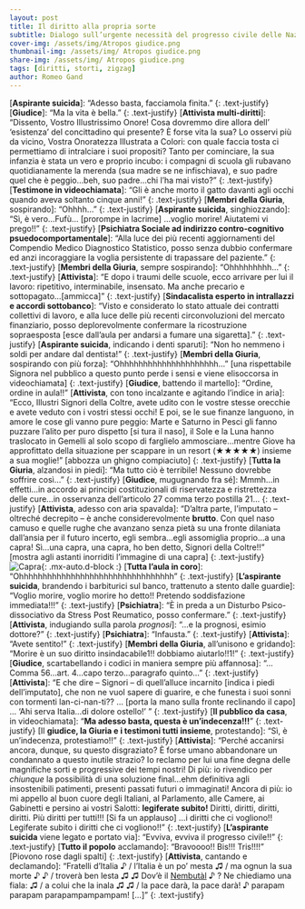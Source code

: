 ```yaml
---
layout: post
title: Il diritto alla propria sorte
subtitle: Dialogo sull’urgente necessità del progresso civile delle Nazioni
cover-img: /assets/img/Atropos giudice.png
thumbnail-img: /assets/img/ Atropos giudice.png
share-img: /assets/img/ Atropos giudice.png
tags: [diritti, storti, zigzag]
author: Romeo Gand
---
```

[**Aspirante suicida**]: “Adesso basta, facciamola finita.”
{: .text-justify}
[**Giudice**]: “Ma la vita è bella.”
{: .text-justify}
[**Attivista multi-diritti**]: “Dissento, Vostro Illustrissimo Onore! Cosa dovremmo dire allora dell’ ‘esistenza’ del concittadino qui presente? È forse vita la sua? Lo osservi più da vicino, Vostra Onoratezza Illustrata a Colori: con quale faccia tosta ci permettiamo di intralciare i suoi propositi? Tanto per cominciare, la sua infanzia è stata un vero e proprio incubo: i compagni di scuola gli rubavano quotidianamente la merenda (sua madre se ne infischiava), e suo padre quel che è peggio…beh, suo padre…chi l’ha mai visto?”
{: .text-justify}
[**Testimone in videochiamata**]: “Gli è anche morto il gatto davanti agli occhi quando aveva soltanto cinque anni!”
{: .text-justify}
[**Membri della Giuria**, sospirando]: “Ohhhh…”
{: .text-justify}
[**Aspirante suicida**, singhiozzando]: “Sì, è vero…Fufù… [prorompe in lacrime] …voglio morire! Aiutatemi vi prego!!”
{: .text-justify}
[**Psichiatra Sociale ad indirizzo contro-cognitivo psuedocomportamentale**]: “Alla luce dei più recenti aggiornamenti del Compendio Medico Diagnostico Statistico, posso senza dubbio confermare ed anzi incoraggiare la voglia persistente di trapassare del paziente.”
{: .text-justify}
[**Membri della Giuria**, sempre sospirando]: “Ohhhhhhhhh…”
{: .text-justify}
[**Attivista**]: “E dopo i traumi delle scuole, ecco arrivare per lui il lavoro: ripetitivo, interminabile, insensato. Ma anche precario e sottopagato…[ammicca]”
{: .text-justify}
[**Sindacalista esperto in intrallazzi e accordi sottobanco**]: “Visto e considerato lo stato attuale dei contratti collettivi di lavoro, e alla luce delle più recenti circonvoluzioni del mercato finanziario, posso deplorevolmente confermare la ricostruzione sopraesposta [esce dall’aula per andarsi a fumare una sigaretta].”
{: .text-justify}
[**Aspirante suicida**, indicando i denti sparuti]: “Non ho nemmeno i soldi per andare dal dentista!”
{: .text-justify}
[**Membri della Giuria**, sospirando con più forza]: “Ohhhhhhhhhhhhhhhhhhhhh…” [una rispettabile Signora nel pubblico a questo punto perde i sensi e viene elisoccorsa in videochiamata]
{: .text-justify}
[**Giudice**, battendo il martello]: “Ordine, ordine in aula!!”
[**Attivista**, con tono incalzante e agitando l’indice in aria]: “Ecco, Illustri Signori della Coltre, avete udito con le vostre stesse orecchie e avete veduto con i vostri stessi occhi! E poi, se le sue finanze languono, in amore le cose gli vanno pure peggio: Marte e Saturno in Pesci gli fanno puzzare l’alito per puro dispetto [si tura il naso], il Sole e la Luna hanno traslocato in Gemelli al solo scopo di farglielo ammosciare…mentre Giove ha approfittato della situazione per scappare in un resort (★★★★★) insieme a sua moglie!” [abbozza un ghigno compiaciuto]
{: .text-justify}
[**Tutta la Giuria**, alzandosi in piedi]: “Ma tutto ciò è terribile! Nessuno dovrebbe soffrire così…”
{: .text-justify}
[**Giudice**, mugugnando fra sé]: Mmmh…in effetti…in accordo ai principi costituzionali di riservatezza e ristrettezza delle cure…in osservanza dell’articolo 27 comma terzo postilla 21…
{: .text-justify}
[**Attivista**, adesso con aria spavalda]: “D’altra parte, l’imputato – oltreché decrepito – è anche considerevolmente **brutto**. Con quel naso camuso e quelle rughe che avanzano senza pietà su una fronte dilaniata dall’ansia per il futuro incerto, egli sembra…egli assomiglia proprio…a una capra! Sì…una capra, una capra, ho ben detto, Signori della Coltre!!” [mostra agli astanti inorriditi l’immagine di una capra]
{: .text-justify}
![Capra](https://disastri.net/assets/img/Capra.jpg){: .mx-auto.d-block :}
[**Tutta l’aula in coro**]: “Ohhhhhhhhhhhhhhhhhhhhhhhhhhhhhhhhh”
{: .text-justify}
[**L’aspirante suicida**, brandendo i barbiturici sul banco, trattenuto a stento dalle guardie]: “Voglio morire, voglio morire ho detto!! Pretendo soddisfazione immediata!!!”
{: .text-justify}
[**Psichiatra**]: “È in preda a un Disturbo Psico-dissociativo da Stress Post Reumatico, posso confermare.”
{: .text-justify}
[**Attivista**, indugiando sulla parola *prognosi*]: “…e la prognosi, esimio dottore?”
{: .text-justify}
[**Psichiatra**]: “Infausta.”
{: .text-justify}
[**Attivista**]: “Avete sentito!”
{: .text-justify}
[**Membri della Giuria**, all’unisono e gridando]: “Morire è un suo diritto insindacabile1!! dobbiamo aiutarlo!!1!”
{: .text-justify}
[**Giudice**, scartabellando i codici in maniera sempre più affannosa]: “…Comma 56…art. 4…capo terzo…paragrafo quinto…”
{: .text-justify}
[**Attivista**]: “E che dire – Signori – di quell’alluce incarnito [indica i piedi dell’imputato], che non ne vuol sapere di guarire, e che funesta i suoi sonni con tormenti lan-ci-nan-ti?? … [porta la mano sulla fronte reclinando il capo] … ‘Ahi serva Italia…di dolore ostello!’ ”
{: .text-justify}
[**Il pubblico da casa**, in videochiamata]: “**Ma adesso basta, questa è un’indecenza!!!**”
{: .text-justify}
[Il **giudice, la Giuria e i testimoni tutti insieme**, protestando]: “Sì, è un’indecenza, protestiamo!!”
{: .text-justify}
[**Attivista**]: “Perché accanirsi ancora, dunque, su questo disgraziato? È forse umano abbandonare un condannato a questo inutile strazio? Io reclamo per lui una fine degna delle magnifiche sorti e progressive dei tempi nostri! Di più: io rivendico per *chiunque* la possibilità di una soluzione final…ehm definitiva agli insostenibili patimenti, presenti passati futuri o immaginati! Ancora di più: io mi appello al buon cuore degli Italiani, al Parlamento, alle Camere, ai Gabinetti e persino ai vostri Salotti: **legiferate subito!** Diritti, diritti, diritti, diritti. Più diritti per tutti!!! [Si fa un applauso] …i diritti che ci vogliono!! Legiferate subito i diritti che ci vogliono!!”
{: .text-justify}
[**L’aspirante suicida** viene legato e portato via]: “Evviva, evviva il progresso civile!!”
{: .text-justify}
[**Tutto il popolo** acclamando]: “Bravoooo!! Bis!!! Tris!!!!” [Piovono rose dagli spalti]
{: .text-justify}
[**Attivista**, cantando e declamando]: “Fratelli d’Italia ♪ / l’Italia è un po’ mesta ♫ / ma ognun la sua morte ♪ ♪  / troverà ben lesta ♫ ♫ Dov’è il [Nembutàl](https://lagunatreatment.com/drug-abuse/barbiturates/nembutal/) ♪ ? Ne chiediamo una fiala: ♫ / a colui che la inala ♫ ♫  / la pace darà, la pace darà! ♪  parapam parapam parapampampampam! […]”
{: .text-justify}


